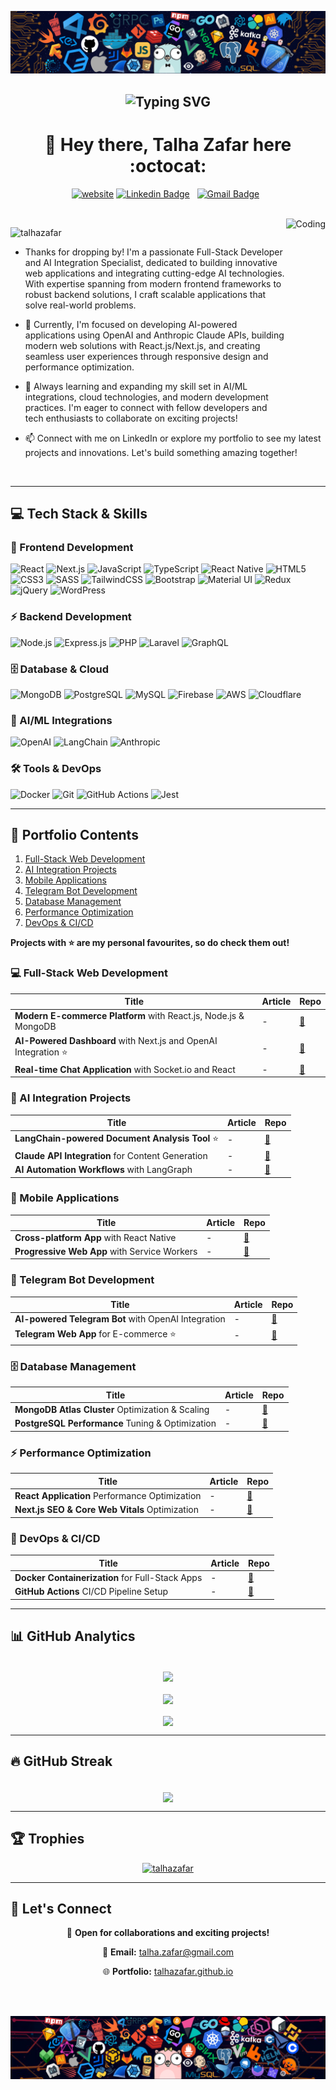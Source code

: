 [![MasterHead](assets/languages2.png)](https://talhazafar.github.io)

<h2 align="center">
  <img src="https://readme-typing-svg.demolab.com?font=Fira+Code&pause=1000&color=9B72FF&random=false&width=435&lines=%22Building%2C+Learning%2C+and+Innovating.%22" alt="Typing SVG" />
</h2>

<h1 align="center">👋 Hey there, Talha Zafar here :octocat:</h1>

<div align="center">

[![website](https://img.shields.io/badge/website-000000?style=for-the-badge&logo=About.me&logoColor=white)](https://talhazafar.github.io) 
[![Linkedin Badge](https://img.shields.io/badge/LinkedIn-0077B5?style=for-the-badge&logo=linkedin&logoColor=white)](https://www.linkedin.com/in/talhazafar/)&nbsp;&nbsp;
[![Gmail Badge](https://img.shields.io/badge/Gmail-D14836?style=for-the-badge&logo=gmail&logoColor=white&link=mailto:talha.zafar@gmail.com)](mailto:talha.zafar@gmail.com)&nbsp;&nbsp;

</div>

<br>
  
<img align="right" alt="Coding" widht="400" height="300" src="assets/data-scientist.gif" />

<p align="left"> 
  <img src="https://komarev.com/ghpvc/?username=talhazafar&label=Profile%20Views&color=295564&style=flat&abbreviated=true" alt="talhazafar" /> 
</p>

- Thanks for dropping by! I'm a passionate Full-Stack Developer and AI Integration Specialist, dedicated to building innovative web applications and integrating cutting-edge AI technologies. With expertise spanning from modern frontend frameworks to robust backend solutions, I craft scalable applications that solve real-world problems.

- 🔭 Currently, I'm focused on developing AI-powered applications using OpenAI and Anthropic Claude APIs, building modern web solutions with React.js/Next.js, and creating seamless user experiences through responsive design and performance optimization.

- 🌱 Always learning and expanding my skill set in AI/ML integrations, cloud technologies, and modern development practices. I'm eager to connect with fellow developers and tech enthusiasts to collaborate on exciting projects!

- 📫 Connect with me on LinkedIn or explore my portfolio to see my latest projects and innovations. Let's build something amazing together!

<br>

----

<h2 align="left">💻 Tech Stack & Skills</h2>

### 🎨 Frontend Development
![React](https://img.shields.io/badge/React-20232A?style=for-the-badge&logo=react&logoColor=61DAFB)
![Next.js](https://img.shields.io/badge/Next.js-000000?style=for-the-badge&logo=next.js&logoColor=white)
![JavaScript](https://img.shields.io/badge/JavaScript-F7DF1E?style=for-the-badge&logo=javascript&logoColor=black)
![TypeScript](https://img.shields.io/badge/TypeScript-007ACC?style=for-the-badge&logo=typescript&logoColor=white)
![React Native](https://img.shields.io/badge/React_Native-20232A?style=for-the-badge&logo=react&logoColor=61DAFB)
![HTML5](https://img.shields.io/badge/HTML5-E34F26?style=for-the-badge&logo=html5&logoColor=white)
![CSS3](https://img.shields.io/badge/CSS3-1572B6?style=for-the-badge&logo=css3&logoColor=white)
![SASS](https://img.shields.io/badge/SASS-hotpink.svg?style=for-the-badge&logo=SASS&logoColor=white)
![TailwindCSS](https://img.shields.io/badge/Tailwind_CSS-38B2AC?style=for-the-badge&logo=tailwind-css&logoColor=white)
![Bootstrap](https://img.shields.io/badge/Bootstrap-563D7C?style=for-the-badge&logo=bootstrap&logoColor=white)
![Material UI](https://img.shields.io/badge/Material--UI-0081CB?style=for-the-badge&logo=material-ui&logoColor=white)
![Redux](https://img.shields.io/badge/Redux-593D88?style=for-the-badge&logo=redux&logoColor=white)
![jQuery](https://img.shields.io/badge/jQuery-0769AD?style=for-the-badge&logo=jquery&logoColor=white)
![WordPress](https://img.shields.io/badge/WordPress-%23117AC9.svg?style=for-the-badge&logo=WordPress&logoColor=white)

### ⚡ Backend Development
![Node.js](https://img.shields.io/badge/Node.js-43853D?style=for-the-badge&logo=node.js&logoColor=white)
![Express.js](https://img.shields.io/badge/Express.js-404D59?style=for-the-badge&logo=express&logoColor=white)
![PHP](https://img.shields.io/badge/PHP-777BB4?style=for-the-badge&logo=php&logoColor=white)
![Laravel](https://img.shields.io/badge/Laravel-FF2D20?style=for-the-badge&logo=laravel&logoColor=white)
![GraphQL](https://img.shields.io/badge/GraphQL-E10098?style=for-the-badge&logo=graphql&logoColor=white)

### 🗄️ Database & Cloud
![MongoDB](https://img.shields.io/badge/MongoDB-4EA94B?style=for-the-badge&logo=mongodb&logoColor=white)
![PostgreSQL](https://img.shields.io/badge/PostgreSQL-316192?style=for-the-badge&logo=postgresql&logoColor=white)
![MySQL](https://img.shields.io/badge/MySQL-00000F?style=for-the-badge&logo=mysql&logoColor=white)
![Firebase](https://img.shields.io/badge/Firebase-039BE5?style=for-the-badge&logo=Firebase&logoColor=white)
![AWS](https://img.shields.io/badge/Amazon_AWS-232F3E?style=for-the-badge&logo=amazon-aws&logoColor=white)
![Cloudflare](https://img.shields.io/badge/Cloudflare-F38020?style=for-the-badge&logo=Cloudflare&logoColor=white)

### 🤖 AI/ML Integrations
![OpenAI](https://img.shields.io/badge/OpenAI-412991?style=for-the-badge&logo=openai&logoColor=white)
![LangChain](https://img.shields.io/badge/🦜_LangChain-1C3C3C?style=for-the-badge)
![Anthropic](https://img.shields.io/badge/Anthropic_Claude-D4945A?style=for-the-badge)

### 🛠️ Tools & DevOps
![Docker](https://img.shields.io/badge/Docker-2496ED?style=for-the-badge&logo=docker&logoColor=white)
![Git](https://img.shields.io/badge/Git-F05032?style=for-the-badge&logo=git&logoColor=white)
![GitHub Actions](https://img.shields.io/badge/GitHub_Actions-2088FF?style=for-the-badge&logo=github-actions&logoColor=white)
![Jest](https://img.shields.io/badge/Jest-323330?style=for-the-badge&logo=Jest&logoColor=white)

----

<h2 align="left">📜 Portfolio Contents</h2>

1. [Full-Stack Web Development](#full-stack-development)
2. [AI Integration Projects](#ai-integration)
3. [Mobile Applications](#mobile-apps)
4. [Telegram Bot Development](#telegram-bots)
5. [Database Management](#database)
6. [Performance Optimization](#performance)
7. [DevOps & CI/CD](#devops)

**Projects with :star: are my personal favourites, so do check them out!**

<a name="full-stack-development"></a>
<h3 align="left">💻 Full-Stack Web Development</h3>

| Title | Article | Repo |
| --- | --- | --- |
| **Modern E-commerce Platform** with React.js, Node.js & MongoDB | - | [:link:](https://github.com) |
| **AI-Powered Dashboard** with Next.js and OpenAI Integration :star: | - | [:link:](https://github.com) |
| **Real-time Chat Application** with Socket.io and React | - | [:link:](https://github.com) |

<a name="ai-integration"></a>
<h3 align="left">🤖 AI Integration Projects</h3>

| Title | Article | Repo |
| --- | --- | --- |
| **LangChain-powered Document Analysis Tool** :star: | - | [:link:](https://github.com) |
| **Claude API Integration** for Content Generation | - | [:link:](https://github.com) |
| **AI Automation Workflows** with LangGraph | - | [:link:](https://github.com) |

<a name="mobile-apps"></a>
<h3 align="left">📱 Mobile Applications</h3>

| Title | Article | Repo |
| --- | --- | --- |
| **Cross-platform App** with React Native | - | [:link:](https://github.com) |
| **Progressive Web App** with Service Workers | - | [:link:](https://github.com) |

<a name="telegram-bots"></a>
<h3 align="left">🤖 Telegram Bot Development</h3>

| Title | Article | Repo |
| --- | --- | --- |
| **AI-powered Telegram Bot** with OpenAI Integration | - | [:link:](https://github.com) |
| **Telegram Web App** for E-commerce :star: | - | [:link:](https://github.com) |

<a name="database"></a>
<h3 align="left">🗄️ Database Management</h3>

| Title | Article | Repo |
| --- | --- | --- |
| **MongoDB Atlas Cluster** Optimization & Scaling | - | [:link:](https://github.com) |
| **PostgreSQL Performance** Tuning & Optimization | - | [:link:](https://github.com) |

<a name="performance"></a>
<h3 align="left">⚡ Performance Optimization</h3>

| Title | Article | Repo |
| --- | --- | --- |
| **React Application** Performance Optimization | - | [:link:](https://github.com) |
| **Next.js SEO & Core Web Vitals** Optimization | - | [:link:](https://github.com) |

<a name="devops"></a>
<h3 align="left">🚀 DevOps & CI/CD</h3>

| Title | Article | Repo |
| --- | --- | --- |
| **Docker Containerization** for Full-Stack Apps | - | [:link:](https://github.com) |
| **GitHub Actions** CI/CD Pipeline Setup | - | [:link:](https://github.com) |

----

<h2 align="left">📊 GitHub Analytics</h2>

<br>

<div align="center">
  <img align="center" src="https://github-readme-stats.vercel.app/api?username=talhazafar&show_icons=true&theme=react&bg_color=003140" />
  <br><br>
  <img align="center" src="https://github-readme-stats.vercel.app/api/top-langs/?username=talhazafar&theme=react&bg_color=003140" />
  <br><br>
  <img align="center" src="https://github-readme-activity-graph.vercel.app/graph?username=talhazafar&theme=react&bg_color=003140" />
</div>

----

<h2 align="left">🔥 GitHub Streak</h2>

<br>

<div align="center">
  <img align="center" src="https://github-readme-streak-stats.herokuapp.com/?user=talhazafar&theme=react&background=003140&fire=ec9528&ring=ec9528&stroke=ec9528" />
</div>

----

<h2 align="left">🏆 Trophies</h2>

<p align="center"> <a href="https://github.com/ryo-ma/github-profile-trophy"><img src="https://github-profile-trophy.vercel.app/?username=talhazafar&theme=algolia&no-frame=true&margin-h=15&margin-w=15&column=8" alt="talhazafar" /></a> </p>

----

<h2 align="left">🤝 Let's Connect</h2>

<div align="center">
  
💼 **Open for collaborations and exciting projects!**

📧 **Email:** talha.zafar@gmail.com

🌐 **Portfolio:** [talhazafar.github.io](https://talhazafar.github.io)

</div>

<br><br>

[![MasterHead](assets/languages.png)](https://talhazafar.github.io)
